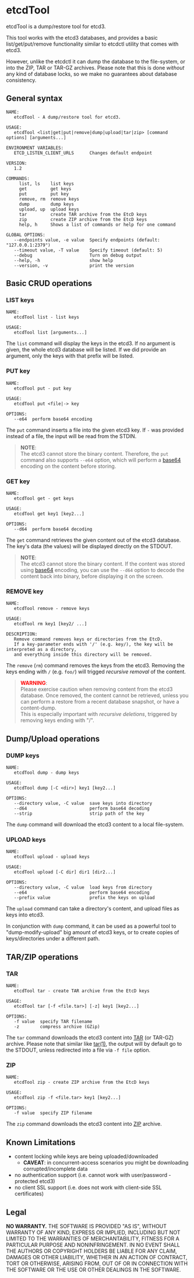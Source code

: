 # etcdTool

etcdTool is a dump/restore tool for etcd3.

This tool works with the etcd3 databases, and provides a basic list/get/put/remove functionality similar to etcdctl utility that comes with etcd3.

However, unlike the etcdctl it can dump the database to the file-system, or into the ZIP, TAR or TAR-GZ archives.   Please note that this is done _without_ any kind of database locks, so we make no guarantees about database consistency.


## General syntax

	NAME:
	   etcdTool - A dump/restore tool for etcd3.
	
	USAGE:
	   etcdTool <list|get|put|remove|dump|upload|tar|zip> [command options] [arguments...]
	
	ENVIRONMENT VARIABLES:
	   ETCD_LISTEN_CLIENT_URLS      Changes default endpoint
	
	VERSION:
	   1.2
	
	COMMANDS:
	     list, ls    list keys
	     get         get keys
	     put         put key
	     remove, rm  remove keys
	     dump        dump keys
	     upload, up  upload keys
	     tar         create TAR archive from the EtcD keys
	     zip         create ZIP archive from the EtcD keys
	     help, h     Shows a list of commands or help for one command
	
	GLOBAL OPTIONS:
	   --endpoints value, -e value  Specify endpoints (default: "127.0.0.1:2379")
	   --timeout value, -T value    Specify timeout (default: 5)
	   --debug                      Turn on debug output
	   --help, -h                   show help
	   --version, -v                print the version

## Basic CRUD operations

### LIST keys

	NAME:
	   etcdTool list - list keys
	
	USAGE:
	   etcdTool list [arguments...]

The `list` command will display the keys in the etcd3.  If no argument is given, the whole etcd3 database will be listed.
If we did provide an argument, only the keys with that prefix will be listed.

### PUT key

	NAME:
	   etcdTool put - put key
	
	USAGE:
	   etcdTool put <file|-> key
	
	OPTIONS:
	   --e64  perform base64 encoding

The `put` command inserts a file into the given etcd3 key.  If `-` was provided instead of a file, the input will be read from the STDIN.

> **NOTE**:<br/> The etcd3 cannot store the binary content.  Therefore, the `put` command also supports `--e64` option, which will perform a [base64](https://en.wikipedia.org/wiki/Base64) encoding on the content before storing.

### GET key

	NAME:
	   etcdTool get - get keys
	
	USAGE:
	   etcdTool get key1 [key2...]
	
	OPTIONS:
	   --d64  perform base64 decoding

The `get` command retrieves the given content out of the etcd3 database.  The key's data (the values) will be displayed directly on the STDOUT.

> **NOTE**:<br/> The etcd3 cannot store the binary content.  If the content was stored using [base64](https://en.wikipedia.org/wiki/Base64) encoding, you can use the `--d64` option to decode the content back into binary, before displaying it on the screen.

### REMOVE key

	NAME:
	   etcdTool remove - remove keys
	
	USAGE:
	   etcdTool rm key1 [key2/ ...]
	
	DESCRIPTION:
	   Remove command removes keys or directories from the EtcD.
	   If a key-parameter ends with '/' (e.g. key/), the key will be interpreted as a directory,
	   and everything inside this directory will be removed.

The `remove` (`rm`) command removes the keys from the etcd3.  Removing the keys ending with `/` (e.g. `foo/`) will trigged *recursive removal* of the content.

> <span style="color:red">**WARNING**</span>:<br/> Please exercise caution when removing content from the etcd3 database.  Once removed, the content cannot be retrieved, unless you can perform a restore from a recent database snapshot, or have a content-dump.<br/>
> This is especially important with *recursive deletions*, triggered by removing keys ending with "/".

## Dump/Upload operations

### DUMP keys

	NAME:
	   etcdTool dump - dump keys
	
	USAGE:
	   etcdTool dump [-C <dir>] key1 [key2...]
	
	OPTIONS:
	   --directory value, -C value  save keys into directory
	   --d64                        perform base64 decoding
	   --strip                      strip path of the key

The `dump` command will download the etcd3 content to a local file-system.

### UPLOAD keys

	NAME:
	   etcdTool upload - upload keys
	
	USAGE:
	   etcdTool upload [-C dir] dir1 [dir2...]
	
	OPTIONS:
	   --directory value, -C value  load keys from directory
	   --e64                        perform base64 encoding
	   --prefix value               prefix the keys on upload

The `upload` command can take a directory's content, and upload files as keys into etcd3.

In conjunction with `dump` command, it can be used as a powerful tool to "dump-modify-upload" big amount of etcd3 keys, or to create copies of keys/directories under a different path.

## TAR/ZIP operations

### TAR

	NAME:
	   etcdTool tar - create TAR archive from the EtcD keys
	
	USAGE:
	   etcdTool tar [-f <file.tar>] [-z] key1 [key2...]
	
	OPTIONS:
	   -f value  specify TAR filename
	   -z        compress archive (GZip)

The `tar` command downloads the etcd3 content into [TAR](https://en.wikipedia.org/wiki/Tar) (or TAR-GZ) archive.
Please note that similar like [tar(1)](https://linux.die.net/man/1/tar), the output will by default go to the STDOUT, unless redirected into a file via `-f file` option.

### ZIP

	NAME:
	   etcdTool zip - create ZIP archive from the EtcD keys
	
	USAGE:
	   etcdTool zip -f <file.tar> key1 [key2...]
	
	OPTIONS:
	   -f value  specify ZIP filename

The `zip` command downloads the etcd3 content into [ZIP](https://en.wikipedia.org/wiki/Zip) archive.

## Known Limitations

* content locking while keys are being uploaded/downloaded
	- **CAVEAT**: in concurrent-access scenarios you might be downloading corrupted/incomplete data
* no authentication support  (i.e. cannot work with user/password -protected etcd3)
* no client SSL support  (i.e. does not work with client-side SSL certificates)

## Legal

**NO WARRANTY.**  THE SOFTWARE IS PROVIDED "AS IS", WITHOUT WARRANTY OF ANY KIND, EXPRESS OR IMPLIED, INCLUDING BUT NOT LIMITED TO THE WARRANTIES OF MERCHANTABILITY, FITNESS FOR A PARTICULAR PURPOSE AND NONINFRINGEMENT. IN NO EVENT SHALL THE AUTHORS OR COPYRIGHT HOLDERS BE LIABLE FOR ANY CLAIM, DAMAGES OR OTHER LIABILITY, WHETHER IN AN ACTION OF CONTRACT, TORT OR OTHERWISE, ARISING FROM, OUT OF OR IN CONNECTION WITH THE SOFTWARE OR THE USE OR OTHER DEALINGS IN THE SOFTWARE.